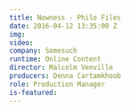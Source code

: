```yaml
---
title: Nowness - Philo Files
date: 2016-04-12 13:35:00 Z
img: 
video: 
company: Somesuch
runtime: Online Content
director: Malcolm Venville
producers: Denna Cartamkhoob
role: Production Manager
is-featured:
---
```


